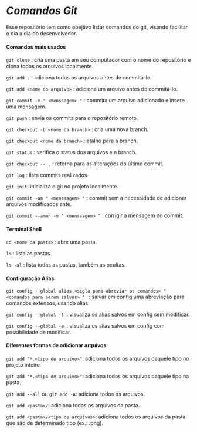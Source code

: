 # _Comandos Git_  

Esse repositório tem como obejtivo listar comandos do git, visando facilitar o dia a dia do desenvolvedor. 

#### Comandos mais usados 


`git clone` : cria uma pasta em seu computador com o nome do repositório e clona todos os arquivos localmente.

`git add .` : adiciona todos os arquivos antes de commitá-lo.

`git add <nome do arquivo>` : adiciona um arquivo antes de commitá-lo.

`git commit -m " <menssagem> "` : commita um arquivo adicionado e insere uma mensagem.

`git push` : envia os commits para o repositório remoto.

`git checkout -b <nome da branch>` : cria uma nova branch.

`git checkout <nome da branch>` : atalho para a branch.

`git status` : verifica o status dos arquivos e a branch.

`git checkout -- .` : retorna para as alterações do último commit.

`git log` : lista commits realizados.

`git init`: inicializa o git no projeto localmente.

`git commit -am " <menssagem> "` : commit sem a necessidade de adicionar arquivos modificados ante.

`git commit --amen -m " <menssagem> "` : corrigir a mensagem do commit.


#### Terminal Shell 

`cd <nome da pasta>` : abre uma pasta.

`ls` : lista as pastas.

`ls -al` : lista todas as pastas, também as ocultas.


#### Configuração Alias

`git config --global alias.<sigla para abreviar os comandos> " <comandos para serem salvos> " ` : salvar em config uma abreviação para comandos extensos, usando alias.

`git config --global -l `: visualiza os alias salvos em config sem modificar.

`git config --global -e `: visualiza os alias salvos em config com possibilidade de modificar.


#### Diferentes formas de adicionar arquivos

`git add "*.<tipo de arquivo>"`: adiciona todos os arquivos daquele tipo no projeto inteiro.

`git add "*.<tipo de arquivo>"`: adiciona todos os arquivos daquele tipo na pasta.

`git add --all` ou `git add -A`: adiciona todos os arquivos.

`git add <pasta>/`: adiciona todos os arquivos da pasta.

`git add <pasta>/<tipo de arquivos>`: adiciona todos os arquivos da pasta que são de determinado tipo (ex.: .png).


####